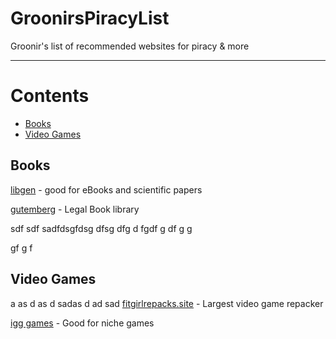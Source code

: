 # GroonirsPiracyList
Groonir's list of recommended websites for piracy &amp; more


-----------------

# Contents

- [Books](#books)
- [Video Games](#VideoGames)


## Books
[libgen](libgen.rs) - good for eBooks and scientific papers 

[gutemberg](https://www.gutenberg.org/) - Legal Book library

sdf
sdf
sadfdsgfdsg
dfsg
dfg
d
fgdf
g
df
g
g

gf
g
f
## Video Games
a
as
d
as
d
sadas
d
ad
sad
[fitgirlrepacks.site](fitgirlrepacks.site) - Largest video game repacker

[igg games](igg-games.com) - Good for niche games 
